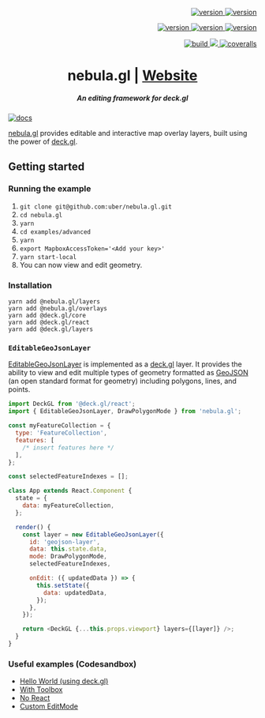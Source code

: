 <p align="right">
  <a href="https://npmjs.org/package/nebula.gl">
    <img src="https://img.shields.io/npm/v/nebula.gl.svg?label=nebula.gl" alt="version" />
  </a>
  <a href="https://npmjs.org/package/react-map-gl-draw">
    <img src="https://img.shields.io/npm/v/react-map-gl-draw.svg?label=react-map-gl-draw" alt="version" />
  </a>
</p>
<p align="right">
  <a href="https://npmjs.org/package/@nebula.gl/edit-modes">
    <img src="https://img.shields.io/npm/v/@nebula.gl/edit-modes.svg?label=@nebula.gl/edit-modes" alt="version" />
  </a>
  <a href="https://npmjs.org/package/@nebula.gl/layers">
    <img src="https://img.shields.io/npm/v/@nebula.gl/layers.svg?label=@nebula.gl/layers" alt="version" />
  </a>
  <a href="https://npmjs.org/package/@nebula.gl/overlays">
    <img src="https://img.shields.io/npm/v/@nebula.gl/overlays.svg?label=@nebula.gl/overlays" alt="version" />
  </a>
</p>
<p align="right">
  <a href="https://travis-ci.org/uber/nebula.gl">
    <img src="https://img.shields.io/travis/uber/nebula.gl/master.svg" alt="build" />
  </a>
  <a href="https://app.fossa.com/projects/custom%2B4458%2Fgithub.com%2Fuber%2Fnebula.gl?ref=badge_shield" alt="FOSSA Status">
    <img src="https://app.fossa.com/api/projects/custom%2B4458%2Fgithub.com%2Fuber%2Fnebula.gl.svg?type=shield"/>
  </a>
  <a href="https://coveralls.io/github/uber/nebula.gl">
    <img src="https://img.shields.io/coveralls/github/uber/nebula.gl.svg" alt="coveralls" />
  </a>
</p>

<h1 align="center">nebula.gl | <a href="https://nebula.gl">Website</a></h1>

<h5 align="center">An editing framework for deck.gl</h5>

[![docs](https://i.imgur.com/bRDL1oh.gif)](https://nebula.gl)

[nebula.gl](https://nebula.gl) provides editable and interactive map overlay layers, built using the power of [deck.gl](https://uber.github.io/deck.gl).

## Getting started

### Running the example

1. `git clone git@github.com:uber/nebula.gl.git`
2. `cd nebula.gl`
3. `yarn`
4. `cd examples/advanced`
5. `yarn`
6. `export MapboxAccessToken='<Add your key>'`
7. `yarn start-local`
8. You can now view and edit geometry.

### Installation

```
yarn add @nebula.gl/layers
yarn add @nebula.gl/overlays
yarn add @deck.gl/core
yarn add @deck.gl/react
yarn add @deck.gl/layers
```

### `EditableGeoJsonLayer`

[EditableGeoJsonLayer](/docs/api-reference/layers/editable-geojson-layer.md) is implemented as a [deck.gl](https://deck.gl) layer. It provides the ability to view and edit multiple types of geometry formatted as [GeoJSON](https://tools.ietf.org/html/rfc7946) (an open standard format for geometry) including polygons, lines, and points.

```js
import DeckGL from '@deck.gl/react';
import { EditableGeoJsonLayer, DrawPolygonMode } from 'nebula.gl';

const myFeatureCollection = {
  type: 'FeatureCollection',
  features: [
    /* insert features here */
  ],
};

const selectedFeatureIndexes = [];

class App extends React.Component {
  state = {
    data: myFeatureCollection,
  };

  render() {
    const layer = new EditableGeoJsonLayer({
      id: 'geojson-layer',
      data: this.state.data,
      mode: DrawPolygonMode,
      selectedFeatureIndexes,

      onEdit: ({ updatedData }) => {
        this.setState({
          data: updatedData,
        });
      },
    });

    return <DeckGL {...this.props.viewport} layers={[layer]} />;
  }
}
```

### Useful examples (Codesandbox)

* [Hello World (using deck.gl)](https://codesandbox.io/s/hello-world-nebulagl-csvsm)
* [With Toolbox](https://codesandbox.io/s/hello-nebulagl-with-toolbox-oelkr)
* [No React](https://codesandbox.io/s/deckgl-and-nebulagl-editablegeojsonlayer-no-react-p9yrs)
* [Custom EditMode](https://codesandbox.io/s/connect-the-dots-mode-yow65)
